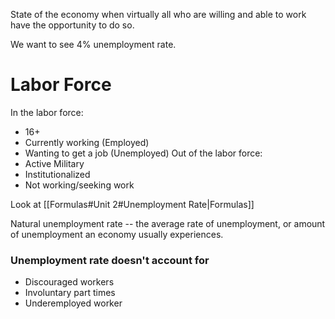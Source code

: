 State of the economy when virtually all who are willing and able to work have the opportunity to do so.

We want to see $4\%$ unemployment rate.

# Labor Force
In the labor force:
- $16+$
- Currently working (Employed)
- Wanting to get a job (Unemployed)
Out of the labor force:
- Active Military
- Institutionalized
- Not working/seeking work

Look at [[Formulas#Unit 2#Unemployment Rate|Formulas]]

Natural unemployment rate -- the average rate of unemployment, or amount of unemployment an economy usually experiences.

### Unemployment rate doesn't account for 
- Discouraged workers
- Involuntary part times
- Underemployed worker

